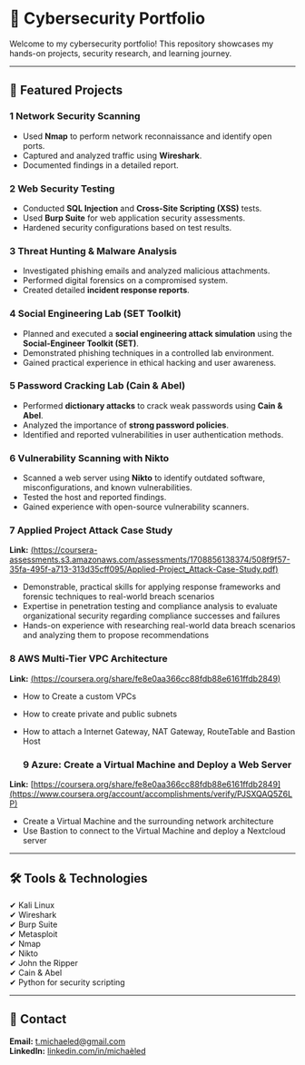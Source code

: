 # 🚀 Cybersecurity Portfolio

Welcome to my cybersecurity portfolio! This repository showcases my hands-on projects, security research, and learning journey.

---

## 🔐 Featured Projects

### 1 Network Security Scanning
- Used **Nmap** to perform network reconnaissance and identify open ports.
- Captured and analyzed traffic using **Wireshark**.
- Documented findings in a detailed report.

### 2 Web Security Testing
- Conducted **SQL Injection** and **Cross-Site Scripting (XSS)** tests.
- Used **Burp Suite** for web application security assessments.
- Hardened security configurations based on test results.

### 3 Threat Hunting & Malware Analysis
- Investigated phishing emails and analyzed malicious attachments.
- Performed digital forensics on a compromised system.
- Created detailed **incident response reports**.

### 4 Social Engineering Lab (SET Toolkit)
- Planned and executed a **social engineering attack simulation** using the **Social-Engineer Toolkit (SET)**.
- Demonstrated phishing techniques in a controlled lab environment.
- Gained practical experience in ethical hacking and user awareness.

### 5 Password Cracking Lab (Cain & Abel)
- Performed **dictionary attacks** to crack weak passwords using **Cain & Abel**.
- Analyzed the importance of **strong password policies**.
- Identified and reported vulnerabilities in user authentication methods.

### 6 Vulnerability Scanning with Nikto
- Scanned a web server using **Nikto** to identify outdated software, misconfigurations, and known vulnerabilities.
- Tested the host and reported findings.
- Gained experience with open-source vulnerability scanners.

### 7 Applied Project Attack Case Study
**Link:** [(https://coursera-assessments.s3.amazonaws.com/assessments/1708856138374/508f9f57-35fa-495f-a713-313d35cff095/Applied-Project_Attack-Case-Study.pdf)](https://www.coursera.org/account/accomplishments/verify/AE9RK8NMMFHF)
- Demonstrable, practical skills for applying response frameworks and forensic techniques to real-world breach scenarios
- Expertise in penetration testing and compliance analysis to evaluate organizational security regarding compliance successes and failures
- Hands-on experience with researching real-world data breach scenarios and analyzing them to propose recommendations

### 8 AWS Multi-Tier VPC Architecture
**Link:** [(https://coursera.org/share/fe8e0aa366cc88fdb88e6161ffdb2849)](https://www.coursera.org/account/accomplishments/verify/2P6LJXA7UZJR)
- How to Create a custom VPCs
- How to create private  and public subnets
- How to attach a Internet Gateway, NAT Gateway, RouteTable and Bastion Host

  ### 9 Azure: Create a Virtual Machine and Deploy a Web Server
**Link:** [https://coursera.org/share/fe8e0aa366cc88fdb88e6161ffdb2849](https://www.coursera.org/account/accomplishments/verify/PJSXQAQ5Z6LP)
- Create a Virtual Machine and the surrounding network architecture
- Use Bastion to connect to the Virtual Machine and deploy a Nextcloud server


---

## 🛠 Tools & Technologies
✔ Kali Linux  
✔ Wireshark  
✔ Burp Suite  
✔ Metasploit  
✔ Nmap  
✔ Nikto  
✔ John the Ripper  
✔ Cain & Abel  
✔ Python for security scripting  

---

## 📩 Contact  
**Email:** t.michaeled@gmail.com  
**LinkedIn:** [linkedin.com/in/michaèled](http://linkedin.com/in/michaèled)
